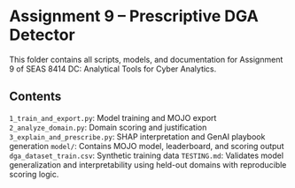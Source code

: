 # Assignment 9 – Prescriptive DGA Detector

This folder contains all scripts, models, and documentation for Assignment 9 of SEAS 8414 DC: Analytical Tools for Cyber Analytics.

## Contents
`1_train_and_export.py`: Model training and MOJO export
`2_analyze_domain.py`: Domain scoring and justification
`3_explain_and_prescribe.py`: SHAP interpretation and GenAI playbook generation
`model/`: Contains MOJO model, leaderboard, and scoring output
`dga_dataset_train.csv`: Synthetic training data
`TESTING.md`: Validates model generalization and interpretability using held-out domains with reproducible scoring logic.

